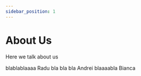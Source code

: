 ```yaml
---
sidebar_position: 1
---
```


# About Us

Here we talk about us

blablablaaaa Radu
bla bla bla Andrei
blaaaabla Bianca